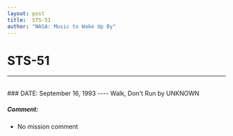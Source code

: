 ```yaml
---
layout: post
title:  STS-51
author: "NASA: Music to Wake Up By"
---
```


# STS-51
----
<br/>
### DATE: September 16, 1993
----
Walk, Don't Run by UNKNOWN

##### Comment:
* No mission comment
